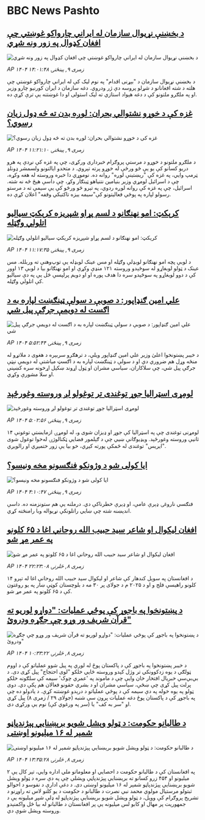 # BBC News Pashto## [د بخښنې نړیوال سازمان له ایراني چارواکو غوښتي چې افغان کډوال په زور ونه شړي](https://www.bbc.com/pashto/articles/c36je7j8n19o?at_medium=RSS&at_campaign=rss?at_campaign=githubrss)![د بخښنې نړیوال سازمان له ایراني چارواکو غوښتي چې افغان کډوال په زور ونه شړي](https://ichef.bbci.co.uk/ace/ws/240/cpsprodpb/7e9c/live/a356dc80-6e16-11f0-8dbd-f3d32ebd3327.jpg)_AP ۱۴۰۴ زمری ۹, پينځنۍ ۱۴:۰۱:۴۸_د بخښنې نړیوال سازمان د "بېړنی اقدام" په نوم لیک کې له ایراني چارواکو غوښتي چې هلته د شته افغانانو د شړلو پروسه دې ژر ودروي. دغه سازمان د ایران کورنیو چارو وزیر او په ملګرو ملتونو کې د دغه هېواد استازي ته لیک استولی او دا غوښتنه یې ترې کړې ده.## [غزه کې د خوړو نشتوالي بحران: لوږه بدن ته څه ډول زیان رسوي؟](https://www.bbc.com/pashto/articles/c3r4xz75p5yo?at_medium=RSS&at_campaign=rss?at_campaign=githubrss)![غزه کې د خوړو نشتوالي بحران: لوږه بدن ته څه ډول زیان رسوي؟](https://ichef.bbci.co.uk/ace/ws/240/cpsprodpb/4bf7/live/8b38cdf0-6d37-11f0-af20-030418be2ca5.jpg)_AP ۱۴۰۴ زمری ۹, پينځنۍ ۱۱:۲۱:۱۰_د ملګرو ملتونو د خوړو د مرستې پروګرام خبرداری ورکړی، چې په غزه کې نږدې په هرو دریو کسانو کې یو یې څو ورځې له خوړو پرته تېروي.
د متحدو ایالتونو ولسمشر ډونلډ ټرمپ وايي، په غزه کې "ریښتینې لوږه" روانه ده. نوموړي دا خبره وروسته له هغه وکړه، چې د اسرائیل لومړي وزیر بنیامین نتنیاهو ټینګار وکړ، چې داسې هېڅ څه نه شته.
 اسرائیل، چې په غزه کې روانه لوږه ردوي، په تېرو څو ورځو کې یې سیمې ته د مرستو رسولو لپاره په پوځي فعالیتونو کې"سیمه ییزه تاکتیکي وقفه" اعلان کړې ده.## [کرېکټ: امو نهنګانو د لسم پړاو شپږیزه کرېکټ سیالیو اتلولي وګټله](https://www.bbc.com/pashto/articles/cjw6l0qqge7o?at_medium=RSS&at_campaign=rss?at_campaign=githubrss)![کرېکټ: امو نهنګانو د لسم پړاو شپږیزه کرېکټ سیالیو اتلولي وګټله](https://ichef.bbci.co.uk/ace/ws/240/cpsprodpb/6300/live/4f00f3d0-6deb-11f0-a892-515a56809149.jpg)_AP ۱۴۰۴ زمری ۹, پينځنۍ ۱۱:۱۷:۳۵_د لوبې پچه امو نهنګانو لوبډلې وګټله او مس عینک لوبډله یې توپ‌وهنې ته وربلله. مس عینک د ټولو لوبغاړو له سوځېدو وروسته ۱۲۱ منډې وکړې او امو نهنګانو بیا د لوبې ۱۳ اوور کې د دوو لوبغاړو په سوځېدو سره دا هدف پوره او او دویم پرلپسې ځل یې په دې سیالیو کې اتلولي وګټله.## [علي امین ګنډاپور: د صوبې د سولې ټینګښت لپاره به د اګست له دویمې جرګې پیل شي](https://www.bbc.com/pashto/articles/c776jxxzd14o?at_medium=RSS&at_campaign=rss?at_campaign=githubrss)![علي امین ګنډاپور: د صوبې د سولې ټینګښت لپاره به د اګست له دویمې جرګې پیل شي](https://ichef.bbci.co.uk/ace/ws/240/cpsprodpb/a9d1/live/fa64d630-6dc6-11f0-af20-030418be2ca5.png)_AP ۱۴۰۴ زمری ۹, پينځنۍ ۵:۵۲:۴۴_د خیبر پښتونخوا اعلیٰ وزیر علي امین ګنډاپور ویلي، د ترهګرو سربېره د هغوی د ملاتړو له منځه وړل هم ضروري دي او د سولې د ټینګښت لپاره به د اګسټ میاشتې له دویمې نېټې جرګې پیل شي، چې سلاکاران، سیاسي مشران او ټول اړوند ښکېل اړخونه سره کښېني او سلا مشورې وکړي.## [لومړی اسټرالیا جوړ توغندی تر توغولو لږ وروسته وغورځېد](https://www.bbc.com/pashto/articles/cjdyn53dlngo?at_medium=RSS&at_campaign=rss?at_campaign=githubrss)![لومړی اسټرالیا جوړ توغندی تر توغولو لږ وروسته وغورځېد](https://ichef.bbci.co.uk/ace/ws/240/cpsprodpb/b9ff/live/95fc2830-6dc9-11f0-8dbd-f3d32ebd3327.jpg)_AP ۱۴۰۴ زمری ۹, پينځنۍ ۵:۰۲:۵۶_لومړنی توغندی چې په اسټرالیا کې جوړ او ډیزان شوی و، له لومړۍ ازمایښتي توغونې ۱۴ ثانیې وروسته وغورځېد.
ویډیوګانې ښيي چې د ګېلمور فضايي ټکنالوژۍ  له‌خوا توغول شوی "ایریس" توغندی له ځمکې پورته کېږي، خو بیا یې زور ختمېږي او رالوېږي.## [ایا کولی شو د وژونکو فنګسونو مخه ونیسو؟](https://www.bbc.com/pashto/articles/c5ygvg9j551o?at_medium=RSS&at_campaign=rss?at_campaign=githubrss)![ایا کولی شو د وژونکو فنګسونو مخه ونیسو؟](https://ichef.bbci.co.uk/ace/ws/240/cpsprodpb/033d/live/4e465200-5cb6-11f0-b5c5-012c5796682d.jpg)_AP ۱۴۰۴ زمری ۹, پينځنۍ ۴:۱۰:۴۷_فنګسي ناروغۍ ډېرې عامې، او ډېرې خطرناکې دي. درملنه یې هم ستونزمنه ده. داسې اندېښنه شته چې ښايي راتلونکې نړیواله وبا رامنځته کړي.## [افغان لیکوال او شاعر سید حبیب الله روحاني اغا د ۶۵ کلونو په عمر مړ شو](https://www.bbc.com/pashto/articles/cx23y983nnjo?at_medium=RSS&at_campaign=rss?at_campaign=githubrss)![افغان لیکوال او شاعر سید حبیب الله روحاني اغا د ۶۵ کلونو په عمر مړ شو](https://ichef.bbci.co.uk/ace/ws/240/cpsprodpb/b807/live/0cedcca0-6d8e-11f0-8dbd-f3d32ebd3327.jpg)_AP ۱۴۰۴ زمری ۸, څلرنۍ ۲۲:۲۳:۰۸_د افغانستان په سوېل کندهار کې شاعر او لیکوال سید حبیب الله روحاني اغا له تېرو ۱۴ کلونو راهیسې فلج و او د ۲۰۲۵ م د جولای پر ۳۰ مه د بلوچستان کوټې ښار په یو روغتون کې د ۶۵ کلونو  په عمر مړ شو.## [د پښتونخوا په باجوړ کې پوځي عملیات: "دواړو لوریو ته قرآن شریف ور وړو چې جګړه ودروئ"](https://www.bbc.com/pashto/articles/cvgvepr8zy0o?at_medium=RSS&at_campaign=rss?at_campaign=githubrss)![د پښتونخوا په باجوړ کې پوځي عملیات: "دواړو لوریو ته قرآن شریف ور وړو چې جګړه ودروئ"](https://ichef.bbci.co.uk/ace/ws/240/cpsprodpb/ce60/live/617a6a10-6d27-11f0-89ea-4d6f9851f623.jpg)_AP ۱۴۰۴ زمری ۸, څلرنۍ ۱۰:۳۳:۲۲_د خیبر پښتونخوا په باجوړ کې د پاکستان پوځ له لوري په پیل شوو عملیاتو کې د اووم ټولګي د یوه زدکوونکي تر وژل کېدو وروسته ځايي خلکو "لوی احتجاج" پیل کړی دی.
د بي‌بي‌سي خبریال افتخار خان وايي‌ چې د ماموند په 'عمري چوک' سیمه کې سلګونه خلکو پرلت پیل کړی چې ښځې، سیاسي مشران او د بشري حقونو فعالان هم پکې دي. دوی ټولو په یوه خوله په دې سیمه کې د پوځي عملیاتو د درېدو غوښتنه کړې.
د یادولو ده چې په باجوړ کې د پاکستان پوځ دغه عملیات پرون سې شنبه (جولای ۲۹ / زمری ۸) پیل کړي او "سر به کف" یا (سر په ورغوي کې) نوم یې ورکړی دی.## [د طالبانو حکومت: د ټولو وېشل شویو برېښنايي پېژندپاڼو شمېر له  ۱۶ میلیونو  اوښتی](https://www.bbc.com/pashto/articles/c7764mrpxe6o?at_medium=RSS&at_campaign=rss?at_campaign=githubrss)![د طالبانو حکومت: د ټولو وېشل شویو برېښنايي پېژندپاڼو شمېر له  ۱۶ میلیونو  اوښتی](https://ichef.bbci.co.uk/ace/ws/240/cpsprodpb/5bf1/live/10f47be0-6d4e-11f0-af20-030418be2ca5.jpg)_AP ۱۴۰۴ زمری ۸, څلرنۍ ۱۳:۳۵:۲۸_په افغانستان کې د طالبانو حکومت د احصایي او معلوماتو ملي اداره وايي، تېر کال یې ۲ میلیونو او ۴۵۴ زرو کسانو ته برېښنايي پېژندپاڼې وېشلي چې په دې سره د ټولو وېشل شویو برېښنايي پېژندپاڼو شمېر له  ۱۶ میلیونو  اوښتی دی. 
د دغې ادارې د نفوسو د احوالو ثبتولو مرستیال مولوي محمد نبي نصرت د طالبانو د حکومت د یو کلنو لاس ته راوړنو د تشریح پروګرام کې وویل، د ټولو وېشل شویو برېښنايي پېژندپاڼو له ډلې شپږ میلیونه یې د جمهوریت پر مهال او کابو لس میلیونه یې پر افغانستان د طالبانو له بیا ځل واکمنېدو وروسته وېشل شوې دي.